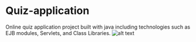 # Quiz-application
Online quiz application project built with java including technologies such as EJB modules, Servlets, and Class Libraries.
![alt text](https://github.com/[username]/[reponame]/blob/[branch]/image.jpg?raw=true)
